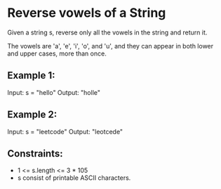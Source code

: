 # Reverse vowels of a String

Given a string s, reverse only all the vowels in the string and return it.

The vowels are 'a', 'e', 'i', 'o', and 'u', and they can appear in both lower  
and upper cases, more than once.

## Example 1:

Input: s = "hello"
Output: "holle"

## Example 2:

Input: s = "leetcode"
Output: "leotcede"

## Constraints:

* 1 <= s.length <= 3 * 105
* s consist of printable ASCII characters.

